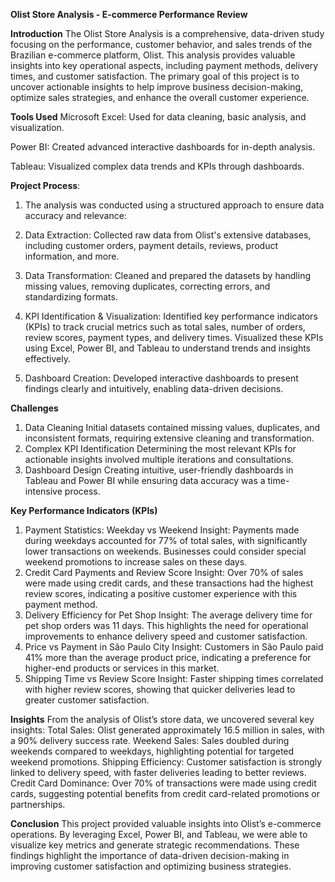 **Olist Store Analysis - E-commerce Performance Review**

**Introduction**
The Olist Store Analysis is a comprehensive, data-driven study focusing on the performance, customer behavior, and sales trends of the Brazilian e-commerce platform, Olist. This analysis provides valuable insights into key operational aspects, including payment methods, delivery times, and customer satisfaction. The primary goal of this project is to uncover actionable insights to help improve business decision-making, optimize sales strategies, and enhance the overall customer experience.

**Tools Used**
Microsoft Excel: Used for data cleaning, basic analysis, and visualization.

Power BI: Created advanced interactive dashboards for in-depth analysis.

Tableau: Visualized complex data trends and KPIs through dashboards.


**Project Process**:
1. The analysis was conducted using a structured approach to ensure data accuracy and relevance:

2. Data Extraction: Collected raw data from Olist's extensive databases, including customer orders, payment details, reviews, product information, and more.

3. Data Transformation: Cleaned and prepared the datasets by handling missing values, removing duplicates, correcting errors, and standardizing formats.

4. KPI Identification & Visualization: Identified key performance indicators (KPIs) to track crucial metrics such as total sales, number of orders, review scores, payment types, and delivery times. Visualized these KPIs using Excel, Power BI, and Tableau to understand trends and insights effectively.

5. Dashboard Creation: Developed interactive dashboards to present findings clearly and intuitively, enabling data-driven decisions.


**Challenges**
1. Data Cleaning
Initial datasets contained missing values, duplicates, and inconsistent formats, requiring extensive cleaning and transformation.
2. Complex KPI Identification
Determining the most relevant KPIs for actionable insights involved multiple iterations and consultations.
3. Dashboard Design
Creating intuitive, user-friendly dashboards in Tableau and Power BI while ensuring data accuracy was a time-intensive process.



**Key Performance Indicators (KPIs)**
1. Payment Statistics: Weekday vs Weekend
Insight: Payments made during weekdays accounted for 77% of total sales, with significantly lower transactions on weekends. Businesses could consider special weekend promotions to increase sales on these days.
2. Credit Card Payments and Review Score
Insight: Over 70% of sales were made using credit cards, and these transactions had the highest review scores, indicating a positive customer experience with this payment method.
3. Delivery Efficiency for Pet Shop
Insight: The average delivery time for pet shop orders was 11 days. This highlights the need for operational improvements to enhance delivery speed and customer satisfaction.
4. Price vs Payment in São Paulo City
Insight: Customers in São Paulo paid 41% more than the average product price, indicating a preference for higher-end products or services in this market.
5. Shipping Time vs Review Score
Insight: Faster shipping times correlated with higher review scores, showing that quicker deliveries lead to greater customer satisfaction.



**Insights**
From the analysis of Olist’s store data, we uncovered several key insights:
Total Sales: Olist generated approximately 16.5 million in sales, with a 90% delivery success rate.
Weekend Sales: Sales doubled during weekends compared to weekdays, highlighting potential for targeted weekend promotions.
Shipping Efficiency: Customer satisfaction is strongly linked to delivery speed, with faster deliveries leading to better reviews.
Credit Card Dominance: Over 70% of transactions were made using credit cards, suggesting potential benefits from credit card-related promotions or partnerships.


**Conclusion**
This project provided valuable insights into Olist’s e-commerce operations. By leveraging Excel, Power BI, and Tableau, we were able to visualize key metrics and generate strategic recommendations. These findings highlight the importance of data-driven decision-making in improving customer satisfaction and optimizing business strategies.

